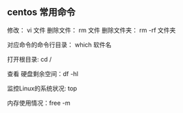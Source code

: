 ## centos 常用命令

修改： vi 文件
删除文件： rm 文件
删除文件夹： rm -rf 文件夹

对应命令的命令行目录： which 软件名

打开根目录: cd /

查看 硬盘剩余空间：df -hl

监控Linux的系统状况: top

内存使用情况：free -m

